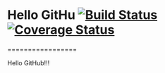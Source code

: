 # Hello GitHu [![Build Status](https://travis-ci.org/yangwei71/helloworld.svg?branch=master)](https://travis-ci.org/yangwei71/helloworld) [![Coverage Status](https://coveralls.io/repos/github/yangwei71/helloworld/badge.svg)](https://coveralls.io/github/yangwei71/helloworld)

=================

Hello GitHub!!!
